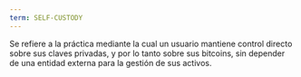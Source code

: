 ```yaml
---
term: SELF-CUSTODY
---
```


Se refiere a la práctica mediante la cual un usuario mantiene control directo sobre sus claves privadas, y por lo tanto sobre sus bitcoins, sin depender de una entidad externa para la gestión de sus activos.